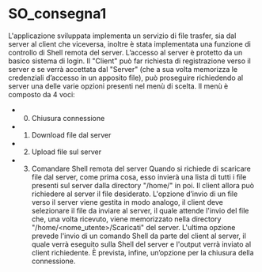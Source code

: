 # SO_consegna1

L'applicazione sviluppata implementa un servizio di file trasfer, sia dal server al client che viceversa, inoltre è stata implementata una funzione di controllo di Shell remota del server.
L’accesso al server è protetto da un basico sistema di login.
Il "Client" può far richiesta di registrazione verso il server e se verrà accettata dal "Server" (che a sua volta memorizza le credenziali d’accesso in un apposito file), può proseguire richiedendo al server una delle varie opzioni presenti nel menù di scelta.
Il menù è composto da 4 voci:
  - 0) Chiusura connessione 
  - 1) Download file dal server
  - 2) Upload file sul server
  - 3) Comandare Shell remota del server
Quando si richiede di scaricare file dal server, come prima cosa, esso invierà una lista di tutti i file presenti sul server dalla directory "/home/" in poi. Il client allora può richiedere al server il file desiderato.
L'opzione d’invio di un file verso il server viene gestita in modo analogo, il client deve selezionare il file da inviare al server, il quale attende l'invio del file che, una volta ricevuto, viene memorizzato nella directory "/home/<nome_utente>/Scaricati" del server.
L'ultima opzione prevede l'invio di un comando Shell da parte del client al server, il quale verrà eseguito sulla Shell del server e l'output verrà inviato al client richiedente.
È prevista, infine, un’opzione per la chiusura della connessione. 
